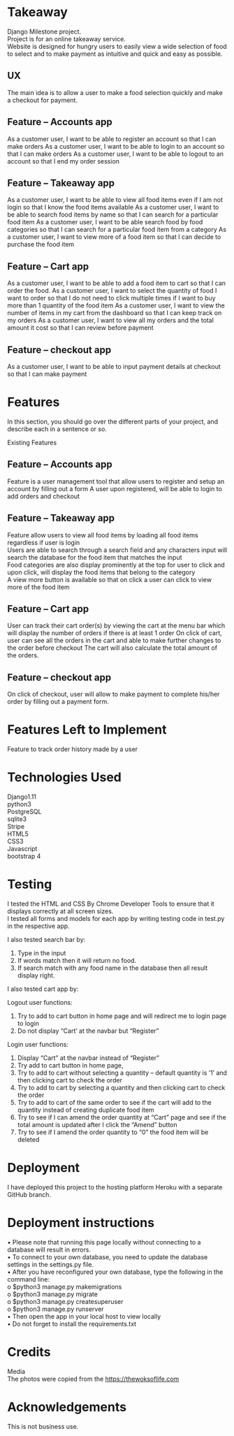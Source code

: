 Takeaway
==

Django Milestone project.<br>
Project is for an online takeaway service.<br>
Website is designed for hungry users to easily view a wide selection of food to select and to make payment as intuitive and quick and easy as possible.<br>

UX
--

The main idea is to allow a user to make a food selection quickly and make a checkout for payment.<br>

Feature – Accounts app
--
As a customer user, I want to be able to register an account so that I can make orders
As a customer user, I want to be able to login to an account so that I can make orders
As a customer user, I want to be able to logout to an account so that I end my order session

Feature – Takeaway app
--

As a customer user, I want to be able to view all food items even if I am not login so that I know the food items available
As a customer user, I want to be able to search food items by name so that I can search for a particular food item
As a customer user, I want to be able search food by food categories so that I can search for a particular food item from a category
As a customer user, I want to view more of a food item so that I can decide to purchase the food item

Feature – Cart app
--

As a customer user, I want to be able to add a food item to cart so that I can order the food.
As a customer user, I want to select the quantity of food I want to order so that I do not need to click multiple times if I want to buy more than 1 quantity of the food item
As a customer user, I want to view the number of items in my cart from the dashboard so that I can keep track on my orders
As a customer user, I want to view all my orders and the total amount it cost so that I can review before payment

Feature – checkout app
--

As a customer user, I want to be able to input payment details at checkout so that I can make payment<br>

Features
==

In this section, you should go over the different parts of your project, and describe each in a sentence or so.

Existing Features<br>

Feature – Accounts app<br>
--
Feature is a user management tool that allow users to register and setup an account by filling out a form
A user upon registered, will be able to login to add orders and checkout<br>

Feature – Takeaway app<br>
--
Feature allow users to view all food items by loading all food items regardless if user is login<br>
Users are able to search through a search field and any characters input will search the database for the food item that matches the input<br>
Food categories are also display prominently at the top for user to click and upon click, will display the food items that belong to the category<br>
A view more button is available so that on click a user can click to view more of the food item<br>

Feature – Cart app
--
User can track their cart order(s) by viewing the cart at the menu bar which will display the number of orders if there is at least 1 order
On click of cart, user can see all the orders in the cart and able to make further changes to the order before checkout
The cart will also calculate the total amount of the orders.<br>

 Feature – checkout app
--
On click of checkout, user will allow to make payment to complete his/her order by filling out a payment form.

Features Left to Implement
==

Feature to track order history made by a user

Technologies Used
==
Django1.11<br>
python3<br>
PostgreSQL<br>
sqlite3<br>
Stripe<br>
HTML5<br>
CSS3<br>
Javascript<br>
bootstrap 4<br>

Testing
==

I tested the HTML and CSS By Chrome Developer Tools to ensure that it displays correctly at all screen sizes.<br>
I tested all forms and models for each app by writing testing code in test.py in the respective app.<br>

 I also tested search bar by: <br>
 
1.	Type in the input
2.	If words match then it will return no food.
3.	If search match with any food name in the database then all result display right.

I also tested cart app by: <br>

Logout user functions:<br>
1.	Try to add to cart button in home page and will redirect me to login page to login
2.	Do not display “Cart’ at the navbar but “Register”

Login user functions:<br>

1.	Display “Cart” at the navbar instead of “Register”
2.	Try add to cart button in home page, 
3.	Try to add to cart without selecting a quantity – default quantity is ‘1’  and then clicking cart to check the order
4.	Try to add to cart by selecting a quantity and then clicking cart to check the order
5.	Try to add to cart of the same order to see if the cart will add to the quantity instead of creating duplicate food item
6.	Try to see if I can amend the order quantity at “Cart” page and see if the total amount is updated after I click the “Amend” button
7.	Try to see if I amend the order quantity to “0” the food item will be deleted

Deployment
==

I have deployed this project to the hosting platform Heroku with a separate GitHub branch.

Deployment instructions
==

•	Please note that running this page locally without connecting to a database will result in errors.<br>
•	To connect to your own database, you need to update the database settings in the settings.py file.<br>
•	After you have reconfigured your own database, type the following in the command line:<br>
o	$python3 manage.py makemigrations<br>
o	$python3 manage.py migrate<br>
o	$python3 manage.py createsuperuser<br>
o	$python3 manage.py runserver<br>
•	Then open the app in your local host to view locally<br>
•	Do not forget to install the requirements.txt<br>

Credits
==

Media<br>
The photos were copied from the https://thewoksoflife.com<br>

Acknowledgements
==
This is not business use.<br>

